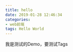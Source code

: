 ```yaml
---
title: hello
date: 2019-01-28 12:46:34
categories: 
- web前端
tags: Hello World
---
```


我是测试的Demo，要测试Tags